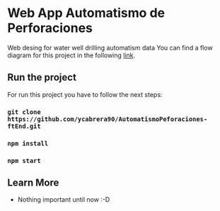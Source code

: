 # Web App Automatismo de Perforaciones

Web desing for water well drilling automatism data
You can find a flow diagram for this project in the following [link](https://drive.google.com/file/d/1iWoDdso0xnaeWephNFueVxHUGLlILrc1/view?usp=sharing).



## Run the project
For run this project you have to follow the next steps:

### `git clone https://github.com/ycabrera90/AutomatismoPeforaciones-ftEnd.git`

### `npm install`

### `npm start`


## Learn More

- Nothing important until now :-D